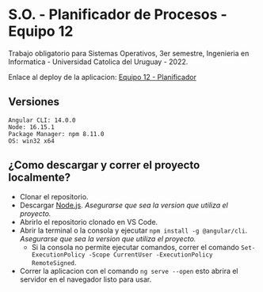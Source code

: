 # S.O. - Planificador de Procesos - Equipo 12

Trabajo obligatorio para Sistemas Operativos, 3er semestre, Ingenieria en Informatica - Universidad Catolica del Uruguay - 2022.

Enlace al deploy de la aplicacion: [Equipo 12 - Planificador](https://planificador-capybara.netlify.app)

## Versiones
    Angular CLI: 14.0.0
    Node: 16.15.1
    Package Manager: npm 8.11.0
    OS: win32 x64
## ¿Como descargar y correr el proyecto localmente?
+ Clonar el repositorio.
+ Descargar [Node.js](https://nodejs.org/es/). *Asegurarse que sea la version que utiliza el proyecto.*
+ Abrirlo el repositorio clonado en VS Code.
+ Abrir la terminal o la consola y ejecutar `npm install -g @angular/cli`. *Asegurarse que sea la version que utiliza el proyecto.*
    + Si la consola no permite ejecutar comandos, correr el comando `Set-ExecutionPolicy -Scope CurrentUser -ExecutionPolicy RemoteSigned`.
+ Correr la aplicacion con el comando `ng serve --open` esto abrira el servidor en el navegador listo para usar.